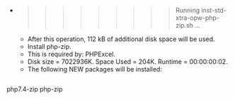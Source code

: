 * >>>>>>>>> Running inst-std-xtra-opw-php-zip.sh ...
  * After this operation, 112 kB of additional disk space will be used.
  * Install php-zip.
  * This is required by: PHPExcel.
  * Disk size = 7022936K. Space Used = 204K. Runtime = 00:00:00:02.
  * The following NEW packages will be installed:
  ```bash
php7.4-zip php-zip
  ```
